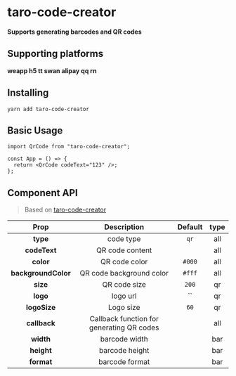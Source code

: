 # taro-code-creator

**Supports generating barcodes and QR codes**

## Supporting platforms

**weapp h5 tt swan alipay qq rn**

## Installing

```
yarn add taro-code-creator
```

## Basic Usage

```tsx
import QrCode from "taro-code-creator";

const App = () => {
  return <QrCode codeText="123" />;
};
```

## Component API

> Based on [taro-code-creator](https://github.com/wukongyang/taro-code-creator)

|        Prop         |                Description                | Default | type |
| :-----------------: | :---------------------------------------: | :-----: | :--: |
|      **type**       |                 code type                 |  `qr`   | all  |
|    **codeText**     |              QR code content              |         | all  |
|      **color**      |               QR code color               | `#000`  | all  |
| **backgroundColor** |         QR code background color          | `#fff`  | all  |
|      **size**       |               QR code size                |  `200`  |  qr  |
|      **logo**       |                 logo url                  |   ``    |  qr  |
|    **logoSize**     |                 Logo size                 |  `60`   |  qr  |
|    **callback**     | Callback function for generating QR codes |         | all  |
|      **width**      |               barcode width               |         | bar  |
|     **height**      |              barcode height               |         | bar  |
|     **format**      |              barcode format               |         | bar  |
